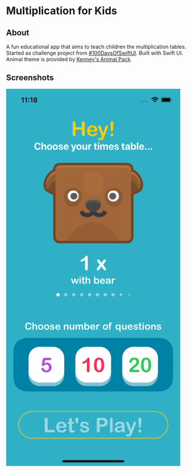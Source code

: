 #  Multiplication for Kids

## About

A fun educational app that aims to teach children the multiplication tables. Started as challenge project from [#100DaysOfSwiftUI](https://www.hackingwithswift.com/100/swiftui).  Built with Swift UI. Animal theme is provided by [Kenney's Animal Pack](https://kenney.nl/assets/animal-pack-redux). 

## Screenshots

![landing screen](https://raw.githubusercontent.com/D-Antonelli/MultiplicationForKids/main/Screenshots.xcassets/screen-1.imageset/Simulator%20Screen%20Shot%20-%20iPhone%2012%20-%202022-05-30%20at%2011.18.17.png)

